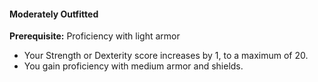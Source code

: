 #### Moderately Outfitted

**Prerequisite:**
Proficiency with light armor

- Your Strength or Dexterity score increases by 1, to a maximum of 20.
- You gain proficiency with medium armor and shields.
